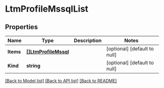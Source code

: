 # LtmProfileMssqlList

## Properties
Name | Type | Description | Notes
------------ | ------------- | ------------- | -------------
**Items** | [**[]LtmProfileMssql**](ltm_profile_mssql.md) |  | [optional] [default to null]
**Kind** | **string** |  | [optional] [default to null]

[[Back to Model list]](../README.md#documentation-for-models) [[Back to API list]](../README.md#documentation-for-api-endpoints) [[Back to README]](../README.md)


